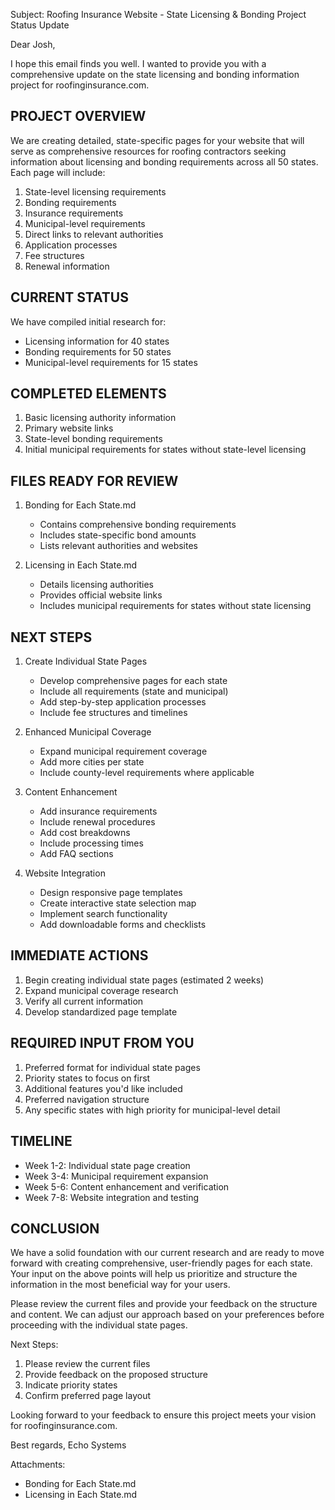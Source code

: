 Subject: Roofing Insurance Website - State Licensing & Bonding Project Status Update

Dear Josh,

I hope this email finds you well. I wanted to provide you with a comprehensive update on the state licensing and bonding information project for roofinginsurance.com.

PROJECT OVERVIEW
---------------
We are creating detailed, state-specific pages for your website that will serve as comprehensive resources for roofing contractors seeking information about licensing and bonding requirements across all 50 states. Each page will include:

1. State-level licensing requirements
2. Bonding requirements
3. Insurance requirements
4. Municipal-level requirements
5. Direct links to relevant authorities
6. Application processes
7. Fee structures
8. Renewal information

CURRENT STATUS
-------------
We have compiled initial research for:
- Licensing information for 40 states
- Bonding requirements for 50 states
- Municipal-level requirements for 15 states

COMPLETED ELEMENTS
-----------------
1. Basic licensing authority information
2. Primary website links
3. State-level bonding requirements
4. Initial municipal requirements for states without state-level licensing

FILES READY FOR REVIEW
---------------------
1. Bonding for Each State.md
   - Contains comprehensive bonding requirements
   - Includes state-specific bond amounts
   - Lists relevant authorities and websites

2. Licensing in Each State.md
   - Details licensing authorities
   - Provides official website links
   - Includes municipal requirements for states without state licensing

NEXT STEPS
----------
1. Create Individual State Pages
   - Develop comprehensive pages for each state
   - Include all requirements (state and municipal)
   - Add step-by-step application processes
   - Include fee structures and timelines

2. Enhanced Municipal Coverage
   - Expand municipal requirement coverage
   - Add more cities per state
   - Include county-level requirements where applicable

3. Content Enhancement
   - Add insurance requirements
   - Include renewal procedures
   - Add cost breakdowns
   - Include processing times
   - Add FAQ sections

4. Website Integration
   - Design responsive page templates
   - Create interactive state selection map
   - Implement search functionality
   - Add downloadable forms and checklists

IMMEDIATE ACTIONS
----------------
1. Begin creating individual state pages (estimated 2 weeks)
2. Expand municipal coverage research
3. Verify all current information
4. Develop standardized page template

REQUIRED INPUT FROM YOU
----------------------
1. Preferred format for individual state pages
2. Priority states to focus on first
3. Additional features you'd like included
4. Preferred navigation structure
5. Any specific states with high priority for municipal-level detail

TIMELINE
--------
- Week 1-2: Individual state page creation
- Week 3-4: Municipal requirement expansion
- Week 5-6: Content enhancement and verification
- Week 7-8: Website integration and testing

CONCLUSION
----------
We have a solid foundation with our current research and are ready to move forward with creating comprehensive, user-friendly pages for each state. Your input on the above points will help us prioritize and structure the information in the most beneficial way for your users.

Please review the current files and provide your feedback on the structure and content. We can adjust our approach based on your preferences before proceeding with the individual state pages.

Next Steps:
1. Please review the current files
2. Provide feedback on the proposed structure
3. Indicate priority states
4. Confirm preferred page layout

Looking forward to your feedback to ensure this project meets your vision for roofinginsurance.com.

Best regards,
Echo Systems

Attachments:
- Bonding for Each State.md
- Licensing in Each State.md